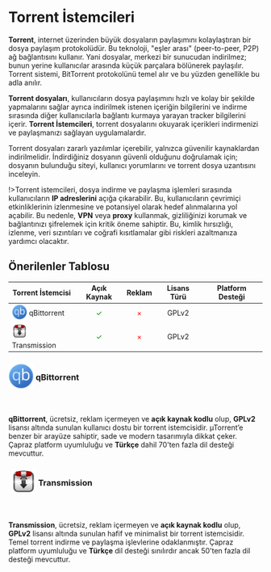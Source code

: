 <!-- NOTLAR
 - Tablo eklemeyi unutmayın 
 - Uygun görseller eklemeyi unutmayın.
 - İçerik kuralları ve ekleme yapmak sayfalarını ziyaret edebilirsiniz -->

# Torrent İstemcileri

**Torrent**, internet üzerinden büyük dosyaların paylaşımını kolaylaştıran bir dosya paylaşım protokolüdür. Bu teknoloji, "eşler arası" (peer-to-peer, P2P) ağ bağlantısını kullanır. Yani dosyalar, merkezi bir sunucudan indirilmez; bunun yerine kullanıcılar arasında küçük parçalara bölünerek paylaşılır. Torrent sistemi, BitTorrent protokolünü temel alır ve bu yüzden genellikle bu adla anılır.

**Torrent dosyaları**, kullanıcıların dosya paylaşımını hızlı ve kolay bir şekilde yapmalarını sağlar ayrıca indirilmek istenen içeriğin bilgilerini ve indirme sırasında diğer kullanıcılarla bağlantı kurmaya yarayan tracker bilgilerini içerir. **Torrent İstemcileri**, torrent dosyalarını okuyarak içerikleri indirmenizi ve paylaşmanızı sağlayan uygulamalardır.

Torrent dosyaları zararlı yazılımlar içerebilir, yalnızca güvenilir kaynaklardan indirilmelidir. İndirdiğiniz dosyanın güvenli olduğunu doğrulamak için; dosyanın bulunduğu siteyi, kullanıcı yorumlarını ve torrent dosya uzantısını inceleyin.

!>Torrent istemcileri, dosya indirme ve paylaşma işlemleri sırasında kullanıcıların **IP adreslerini** açığa çıkarabilir. Bu, kullanıcıların çevrimiçi etkinliklerinin izlenmesine ve potansiyel olarak hedef alınmalarına yol açabilir. Bu nedenle, **VPN** veya **proxy** kullanmak, gizliliğinizi korumak ve bağlantınızı şifrelemek için kritik öneme sahiptir. Bu, kimlik hırsızlığı, izlenme, veri sızıntıları ve coğrafi kısıtlamalar gibi riskleri azaltmanıza yardımcı olacaktır.

## Önerilenler Tablosu

| Torrent İstemcisi | Açık Kaynak | Reklam | Lisans Türü | Platform Desteği |
|-------------------|:-------------:|:--------:|:-------------:|:-------------------:|
| <span style="display: inline-block; vertical-align: middle;"><img src="docs/images/qBittorrent-icon.png" alt="qbittorrent" style="width: 30px; height: 30px;"> </span> <span style="display: inline-block; vertical-align: middle;"> qBittorrent | <span style="color: green;">✓</span> | <span style="color: red;">×</span> | GPLv2 | <i class="fa-brands fa-windows"></i> <i class="fa-brands fa-apple"></i> <i class="fa-brands fa-linux"></i> <i class="fa-brands fa-freebsd"></i> |
| <span style="display: inline-block; vertical-align: middle;"><img src="docs/images/transmission-icon.png" alt="transmission" style="width: 30px; height: 30px;"> </span> <span style="display: inline-block; vertical-align: middle;"> Transmission | <span style="color: green;">✓</span> | <span style="color: red;">×</span> | GPLv2 | <i class="fa-brands fa-windows"></i> <i class="fa-brands fa-apple"></i> <i class="fa-brands fa-linux"></i> |

### <span style="display: inline-block; vertical-align: middle;"><img src="docs/images/qBittorrent-icon.png" alt="qbittorrent" style="width: 50px; height: 50px;"> </span> <span style="display: inline-block; vertical-align: middle;"> qBittorrent <a href="https://www.qbittorrent.org/" target="_blank" style="text-decoration: none; color: inherit; margin-left: 5px;">

**qBittorrent**, ücretsiz, reklam içermeyen ve **açık kaynak kodlu** olup, **GPLv2** lisansı altında sunulan kullanıcı dostu bir torrent istemcisidir. µTorrent’e benzer bir arayüze sahiptir, sade ve modern tasarımıyla dikkat çeker. Çapraz platform uyumluluğu ve **Türkçe** dahil 70'ten fazla dil desteği mevcuttur.

### <span style="display: inline-block; vertical-align: middle;"><img src="docs/images/transmission-icon.png" alt="transmission" style="width: 50px; height: 50px;"> </span> <span style="display: inline-block; vertical-align: middle;"> Transmission <a href="https://transmissionbt.com/" target="_blank" style="text-decoration: none; color: inherit; margin-left: 5px;"> 

**Transmission**, ücretsiz, reklam içermeyen ve **açık kaynak kodlu** olup, **GPLv2** lisansı altında sunulan hafif ve minimalist bir torrent istemcisidir.  Temel torrent indirme ve paylaşma işlevlerine odaklanmıştır. Çapraz platform uyumluluğu ve **Türkçe** dil desteği sınılırdır ancak 50'ten fazla dil desteği mevcuttur.